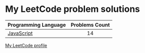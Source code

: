 # My LeetCode problem solutions

|    Programming Language  |    Problems Count  | 
|----------|:-------------:|
| [JavaScript](https://github.com/nikitapozdeev/programming-problems/tree/master/leetcode/javascript) | 14 | 


[My LeetCode profile](https://leetcode.com/crabn3bula/)
